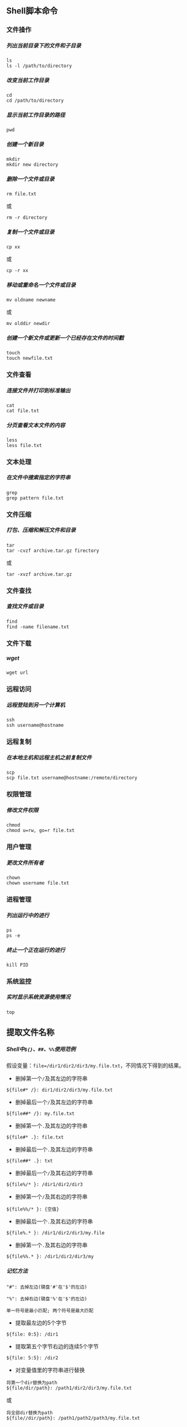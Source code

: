 
## Shell脚本命令
### 文件操作
##### 列出当前目录下的文件和子目录
```
ls
ls -l /path/to/directory
```
##### 改变当前工作目录
```
cd
cd /path/to/directory
```
##### 显示当前工作目录的路径
```
pwd
```
##### 创建一个新目录
```
mkdir
mkdir new directory
```
##### 删除一个文件或目录
```
rm file.txt
```
或
```
rm -r directory
```
##### 复制一个文件或目录
```
cp xx
```
或
```
cp -r xx
```
##### 移动或重命名一个文件或目录
```
mv oldname newname
```
或
```
mv olddir newdir
```
##### 创建一个新文件或更新一个已经存在文件的时间戳
```
touch
touch newfile.txt
```
### 文件查看
##### 连接文件并打印到标准输出
```
cat
cat file.txt
```
##### 分页查看文本文件的内容
```
less
less file.txt
```
### 文本处理
##### 在文件中搜索指定的字符串
```
grep
grep pattern file.txt
```
### 文件压缩
##### 打包、压缩和解压文件和目录
```
tar
tar -cvzf archive.tar.gz firectory
```
或
```
tar -xvzf archive.tar.gz
```
### 文件查找
##### 查找文件或目录
```
find
find -name filename.txt
```
### 文件下载
##### wget
```
wget url
```
### 远程访问
##### 远程登陆到另一个计算机
```
ssh
ssh username@hostname
```
### 远程复制
##### 在本地主机和远程主机之前复制文件
```
scp
scp file.txt username@hostname:/remote/directory
```
### 权限管理
##### 修改文件权限
```
chmod
chmod u=rw, go=r file.txt
```
### 用户管理
##### 更改文件所有者
```
chown
chown username file.txt
```
### 进程管理
##### 列出运行中的进行
```
ps
ps -e
```
##### 终止一个正在运行的进行
```
kill PID
```
### 系统监控
##### 实时显示系统资源使用情况
```
top
```

## 提取文件名称
##### Shell中`${}`、`##`、`%%`使用范例 
假设变量：`file=/dir1/dir2/dir3/my.file.txt`，不同情况下得到的结果。
- 删掉第一个`/`及其左边的字符串
```
${file#* /}: dir1/dir2/dir3/my.file.txt
```
- 删掉最后一个`/`及其左边的字符串
```
${file##* /}: my.file.txt
```
- 删掉第一个`.`及其左边的字符串
```
${file#* .}: file.txt
```
- 删掉最后一个`.`及其左边的字符串
```
${file##* .}: txt
```
- 删掉最后一个`/`及其右边的字符串
```
${file%/* }: /dir1/dir2/dir3
```
- 删掉第一个`/`及其右边的字符串
```
${file%%/* }: {空值}
```
- 删掉最后一个`.`及其右边的字符串
```
${file%.* }: /dir1/dir2/dir3/my.file
```
- 删掉第一个`.`及其右边的字符串
```
${file%%.* }: /dir1/dir2/dir3/my
```
##### 记忆方法
```
"#": 去掉左边(键盘'#'在'$'的左边)

"%": 去掉右边(键盘'%'在'$'的左边)

单一符号是最小匹配; 两个符号是最大匹配
```
- 提取最左边的5个字节
```
${file: 0:5}: /dir1
```
- 提取第五个字节右边的连续5个字节
```
${file: 5:5}: /dir2
```
- 对变量值里的字符串进行替换
```
将第一个dir替换为path
${file/dir/path}: /path1/dir2/dir3/my.file.txt
```
或
```
将全部dir替换为path
${file//dir/path}: /path1/path2/path3/my.file.txt
```
